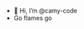 - 👋 Hi, I’m @camy-code
- Go flames go

<!---
camy-code/camy-code is a ✨ special ✨ repository because its `README.md` (this file) appears on your GitHub profile.
You can click the Preview link to take a look at your changes.
--->
